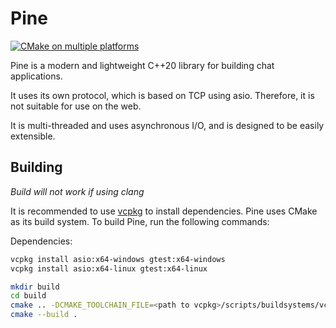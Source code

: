 # Pine

[![CMake on multiple platforms](https://github.com/Jacquwes/Pine/actions/workflows/cmake.yml/badge.svg?branch=asio)](https://github.com/Jacquwes/Pine/actions/workflows/cmake.yml)

Pine is a modern and lightweight C++20 library for building chat applications.

It uses its own protocol, which is based on TCP using asio. Therefore, it is 
not suitable for use on the web.

It is multi-threaded and uses asynchronous I/O, and is designed to be
easily extensible.

## Building

_Build will not work if using clang_

It is recommended to use [vcpkg](https://github.com/microsoft/vcpkg) to install
dependencies. Pine uses CMake as its build system. To build Pine, run the
following commands:

Dependencies:

```bash
vcpkg install asio:x64-windows gtest:x64-windows
vcpkg install asio:x64-linux gtest:x64-linux
```

```bash
mkdir build
cd build
cmake .. -DCMAKE_TOOLCHAIN_FILE=<path to vcpkg>/scripts/buildsystems/vcpkg.cmake
cmake --build .
```
